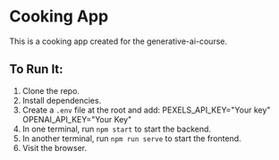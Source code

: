 # Cooking App

This is a cooking app created for the generative-ai-course.

## To Run It:

1. Clone the repo.
2. Install dependencies.
3. Create a `.env` file at the root and add:
PEXELS_API_KEY="Your key" OPENAI_API_KEY="Your Key"
4. In one terminal, run `npm start` to start the backend.
5. In another terminal, run `npm run serve` to start the frontend.
6. Visit the browser.
